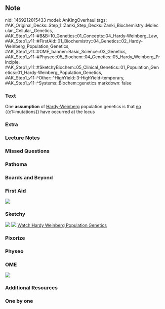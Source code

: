 ## Note
nid: 1469212015433
model: AnKingOverhaul
tags: #AK_Original_Decks::Step_1::Zanki_Step_Decks::Zanki_Biochemistry::Molecular,_Cellular,_Genetics, #AK_Step1_v11::#B&B::10_Genetics::01_Concepts::04_Hardy-Weinberg_Law, #AK_Step1_v11::#FirstAid::01_Biochemistry::04_Genetics::02_Hardy-Weinberg_Population_Genetics, #AK_Step1_v11::#OME_banner::Basic_Science::03_Genetics, #AK_Step1_v11::#Physeo::05_Biochem::04_Genetics::05_Hardy_Weinberg_Principle, #AK_Step1_v11::#SketchyBiochem::05_Clinical_Genetics::01_Population_Genetics::01_Hardy-Weinberg_Population_Genetics, #AK_Step1_v11::^Other::^HighYield::3-HighYield-temporary, #AK_Step1_v11::^Systems::Biochem::genetics
markdown: false

### Text
<div>
  <div>
    <div>
      <div>
        One <b>assumption</b> of <u>Hardy-Weinberg</u> population
        genetics is that <u>no</u> {{c1::mutations}} have occurred
        at the locus
      </div>
    </div>
  </div>
</div>

### Extra


### Lecture Notes


### Missed Questions


### Pathoma


### Boards and Beyond


### First Aid
<img src="tmpU6GqYr.png">

### Sketchy
<img src="Screen%20Shot%202021-01-07%20at%2015.32.52.jpg">
<img src="Screen%20Shot%202021-01-07%20at%2015.33.03.jpg"> <a href=
"https://dashboard.sketchy.com/study/medical/courses/medical-biochemistry/units/medical-biochemistry-clinical-genetics/videos/medical-biochemistry-clinical-genetics-population-genetics-hardy-weinberg-population-genetics?utm_source=anki&utm_medium=partnership&utm_campaign=february_update&utm_content=medical">
Watch Hardy Weinberg Population Genetics</a>

### Pixorize


### Physeo


### OME
<div class="ome-widget">
  <a href="https://onlinemeded.org/spa/genetics?ref=anki"><img src=
  "_OME_AnkiFlashcards_Topic_4.png"></a>
</div>

### Additional Resources


### One by one

